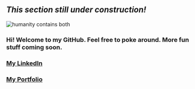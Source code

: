 ## *This section still under construction!*

![humanity contains both](/images/kuon-airwaves-art-crop2.jpg)

### Hi! Welcome to my GitHub. Feel free to poke around. More fun stuff coming soon.

### [My LinkedIn](https://www.linkedin.com/in/richbozek "Rich Bozek's LinkedIn")
### [My Portfolio](https://rbozek.netlify.app "Rich Bozek's Portfolio")

<!--
**rbozek/rbozek** is a ✨ _special_ ✨ repository because its `README.md` (this file) appears on your GitHub profile.

Here are some ideas to get you started:

- 🔭 I’m currently working on ...
- 🌱 I’m currently learning ...
- 👯 I’m looking to collaborate on ...
- 🤔 I’m looking for help with ...
- 💬 Ask me about ...
- 📫 How to reach me: ...
- 😄 Pronouns: ...
- ⚡ Fun fact: ...
-->
